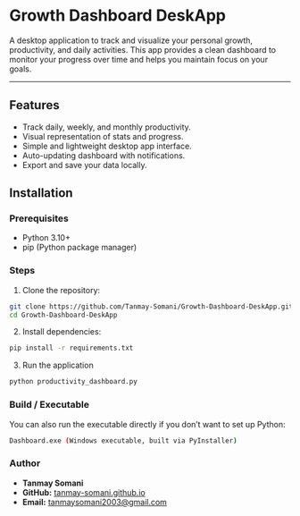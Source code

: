 # Growth Dashboard DeskApp

A desktop application to track and visualize your personal growth, productivity, and daily activities. This app provides a clean dashboard to monitor your progress over time and helps you maintain focus on your goals.

---

## Features

- Track daily, weekly, and monthly productivity.
- Visual representation of stats and progress.
- Simple and lightweight desktop app interface.
- Auto-updating dashboard with notifications.
- Export and save your data locally.


## Installation

### Prerequisites

- Python 3.10+
- pip (Python package manager)

### Steps

1. Clone the repository:

```bash
git clone https://github.com/Tanmay-Somani/Growth-Dashboard-DeskApp.git
cd Growth-Dashboard-DeskApp
```

2. Install dependencies:

```bash
pip install -r requirements.txt
```

3. Run the application
```bash 
python productivity_dashboard.py
```

### Build / Executable

You can also run the executable directly if you don’t want to set up Python:

```bash
Dashboard.exe (Windows executable, built via PyInstaller)
```

### Author
- **Tanmay Somani**
- **GitHub:** [tanmay-somani.github.io](https://tanmay-somani.github.io)
- **Email:** [tanmaysomani2003@gmail.com](mailto:tanmaysomani2003@gmail.com)
